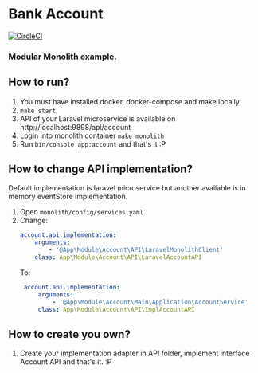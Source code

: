 # Bank Account
[![CircleCI](https://circleci.com/gh/zawiszaty/bank-account.svg?style=svg)](https://circleci.com/gh/zawiszaty/bank-account)
### Modular Monolith example.
## How to run?
1. You must have installed docker, docker-compose and make locally.
1. `make start`
1. API of your Laravel microservice is available on http://localhost:9898/api/account
1. Login into monolith container `make monolith`
1. Run `bin/console app:account` and that's it :P 
## How to change API implementation?
Default implementation is laravel microservice but another available is 
in memory eventStore implementation. 
1. Open  `monolith/config/services.yaml`
1. Change:
    ```yaml
    account.api.implementation:
        arguments:
            - '@App\Module\Account\API\LaravelMonolithClient'
        class: App\Module\Account\API\LaravelAccountAPI
   ```
   To:
   ```yaml
    account.api.implementation:
        arguments:
            - '@App\Module\Account\Main\Application\AccountService'
        class: App\Module\Account\API\ImplAccountAPI
   ```
## How to create you own?
1. Create your implementation adapter in API folder, implement interface Account API and that's it. :P